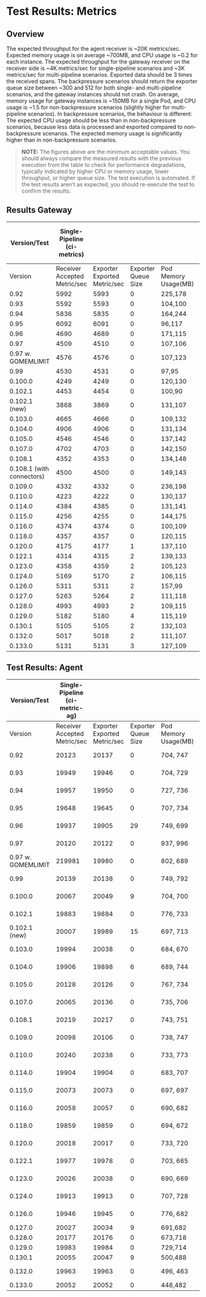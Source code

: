 # Test Results: Metrics

## Overview

The expected throughput for the agent receiver is ~20K metrics/sec. Expected memory usage is on average ~700MB, and CPU usage is ~0.2 for each instance.
The expected throughput for the gateway receiver on the receiver side is ~4K metrics/sec for single-pipeline scenarios and ~3K metrics/sec for multi-pipeline scenarios. Exported data should be 3 times the received spans. The backpressure scenarios should return the exporter queue size between ~300 and 512 for both single- and multi-pipeline scenarios, and the gateway instances should not crash.
On average, memory usage for gateway instances is ~150MB for a single Pod, and CPU usage is ~1.5 for non-backpressure scenarios (slightly higher for multi-pipeline scenarios). In backpressure scenarios, the behaviour is different: The expected CPU usage should be less than in non-backpressure scenarios, because less data is processed and exported compared to non-backpressure scenarios. The expected memory usage is significantly higher than in non-backpressure scenarios.
> **NOTE:** The figures above are the minimum acceptable values. You should always compare the measured results with the previous execution from the table to check for performance degradations, typically indicated by higher CPU or memory usage, lower throughput, or higher queue size.
> The test execution is automated. If the test results aren't as expected, you should re-execute the test to confirm the results.

## Results Gateway

| Version/Test              | Single-Pipeline (ci-metrics) | | | | | Multi-Pipeline (ci-metrics-m) | | | | | Single-Pipeline Backpressure (ci-metrics-b) | | | | | Multi-Pipeline Backpressure (ci-metrics-mb) | | | | |
|---------------------------|--|--|--|--|--|--|--|--|--|--|--|--|--|--|--|--|--|--|--|--|
| Version                   | Receiver Accepted Metric/sec | Exporter Exported Metric/sec | Exporter Queue Size | Pod Memory Usage(MB) | Pod CPU Usage | Receiver Accepted Metric/sec | Exporter Exported Metric/sec | Exporter Queue Size | Pod Memory Usage(MB) | Pod CPU Usage | Receiver Accepted Metric/sec | Exporter Exported Metric/sec | Exporter Queue Size | Pod Memory Usage(MB) | Pod CPU Usage | Receiver Accepted Metric/sec | Exporter Exported Metric/sec | Exporter Queue Size | Pod Memory Usage(MB) | Pod CPU Usage |
| 0.92                      | 5992 | 5993 | 0 | 225,178 | 1.6,1.5 | 4882 | 14647 | 0 | 165,255 | 1.7,1.8 | 635 | 636 | 114 | 770,707 | 0,0 | 965 | 1910 | 400 | 1694,1500 | 0.1,0.1 |
| 0.93                      | 5592 | 5593 | 0 | 104,100 | 1.6,1.5 | 4721 | 14164 | 0 | 161,175 | 1.8,1.7 | 723 | 634 | 217 | 805,889 | 1.4,1.4 | 1492 | 1740 | 419 | 1705,1535 | 0.2,0 |
| 0.94                      | 5836 | 5835 | 0 | 164,244 | 1.6,1.4 | 4873 | 14619 | 0 | 157,228 | 1.8,1.5 | 870 | 667 | 297 | 954,782 | 0.3,0.8 | 1443 | 1811 | 59 | 903,1075 | 0,0.1 |
| 0.95                      | 6092 | 6091 | 0 | 96,117 | 1.5,1.5 | 5275 | 15827 | 0 | 185,151 | 1.8,1.7 | 735 | 634 | 243 | 824,896 | 0,0 | 2325 | 1809 | 170 | 1446,1601 | 1.5,1.6 |
| 0.96                      | 4690 | 4689 | 0 | 171,115 | 1.4,1.4 | 4249 | 12748 | 0 | 156,167 | 1.6,1.6 | 710 | 577 | 226 | 717,860 | 0.5,1.1 | 2638 | 1738 | 165 | 1998,1618 | 0.3,0.3 |
| 0.97                      | 4509 | 4510 | 0 | 107,106 | 1.3,1.4 | 4103 | 12308 | 0 | 171,190 | 1.4,1.6 | 787 | 681 | 261 | 710,959 | 0.8,1.2 | 2710 | 1847 | 170 | 1891,1765 | 1.1,1.2 |
| 0.97 w. GOMEMLIMIT        | 4576 | 4576 | 0 | 107,123 | 1.4,1.4 | 3840 | 11522 | 0 | 148,156 | 1.6,1.5 | 805 | 585 | 347 | 781,769 | 1.4,1.4 | 3690 | 1828 | 170 | 1766,1783 | 1.5,1.6 |
| 0.99                      | 4530 | 4531 | 0 | 97,95 | 1.3,1.4 | 4086 | 12259 | 0 | 179,162 | 1.4,1.6 | 821 | 609 | 388 | 756,781 | 1.1,1 | 3604 | 1743 | 170 | 1778,1853 | 1.6,1.5 |
| 0.100.0                   | 4249 | 4249 | 0 | 120,130 | 1.3,1.4 | 3804 | 11413 | 0 | 193,153 | 1.6,1.3 | 781 | 590 | 367 | 743,787 | 0.9,0.5 | 3370 | 1924 | 170 | 1538,1956 | 1.6,1.6 |
| 0.102.1                   | 4453 | 4454 | 0 | 100,90 | 1.3,1.3 | 3814 | 11445 | 0 | 187,213 | 1.5,1.4 | 774 | 553 | 375 | 783,788 | 0,0.1 | 3333 | 1805 | 170 | 1550,1946 | 1.7,1.7 |
| 0.102.1 (new)             | 3868 | 3869 | 0 | 131,107 | 1.2,1.4 | 3958 | 11875 | 0 | 255,178 | 1.5,1.6 | 840 | 628 | 382 | 918,888 | 0.5,0.5 | 3264 | 1900 | 168 | 1843,1648 | 1.6,1.6 |
| 0.103.0                   | 4665 | 4666 | 0 | 109,132 | 1.4,1.4 | 3913 | 11743 | 0 | 219,156 | 1.6,1.7 | 798 | 597 | 327 | 863,843 | 0.4,0.4 | 3102 | 1841 | 169 | 1826,1799 | 1.6,1.6 |
| 0.104.0                   | 4906 | 4906 | 0 | 131,134 | 1.4,1.4 | 4177 | 12536 | 0 | 197,234 | 1.7,1.6 | 800 | 567 | 387 | 879,829 | 0.5,0.5 | 3268 | 1804 | 170 | 1848,1802 | 1.6,1.6 |
| 0.105.0                   | 4546 | 4546 | 0 | 137,142 | 1.5,1.5 | 3165 | 9500 | 1 | 221,224 | 1.7,1.7 | 807 | 642 | 310 | 841,825 | 0.5,0.5 | 2083 | 1872 | 504 | 1755,1747 | 1.4,1.4 |
| 0.107.0                   | 4702 | 4703 | 0 | 142,150 | 1.5,1.5 | 3354 | 10061 | 0 | 223,234 | 1.7,1.7 | 768 | 576 | 323 | 860,831 | 0.5,0.5 | 1867 | 1831 | 378 | 1713,1689 | 1.3,1.3 |
| 0.108.1                   | 4352 | 4353 | 0 | 134,148 | 1.5,1.5 | 3190 | 9574 | 0 | 243,248 | 1.7,1.7 | 794 | 650 | 271 | 849,873 | 0.5,0.5 | 1830 | 1828 | 502 | 1576,1702 | 1.3,1.3 |
| 0.108.1 (with connectors) | 4500 | 4500 | 0 | 149,143 | 1.5,1.5 | 3232 | 9697 | 0 | 245,243 | 1.7,1.7 | 800 | 588 | 346 | 830,820 | 0.5,0.5 | 1976 | 1886 | 505 | 1769,1547 | 1.4,1.4 |
| 0.109.0                   | 4332 | 4332 | 0 | 236,198 | 1.5,1.5 | 3511 | 10533 | 0 | 241,224 | 1.7,1.8 | 667 | 484 | 378 | 854,812 | 0.4,0.4 | 2440 | 1937 | 508 | 1624,1800 | 1.5,1.5 |
| 0.110.0                   | 4223 | 4222 | 0 | 130,137 | 1.5,1.5 | 3139 | 9417 | 1 | 197,215 | 1.7,1.7 | 830 | 640 | 287 | 841,835 | 0.5,0.5 | 2048 | 1907 | 510 | 1741,1694 | 1.4,1.4 |
| 0.114.0                   | 4384 | 4385 | 0 | 131,141 | 1.5,1.5 | 3209 | 9624 | 0 | 189,198 | 1.7,1.8 | 757 | 635 | 393 | 807,824 | 0.5,0.4 | 2512 | 1691 | 510 | 1788,1789 | 1.6,1.6 |
| 0.115.0                   | 4256 | 4255 | 0 | 144,175 | 1.5,1.5 | 3346 | 10040 | 0 | 244,202 | 1.7,1.8 | 726 | 627 | 361 | 821,834 | 0.5,0.5 | 2510 | 1926 | 505 | 1778,1730 | 1.7,1.6 |
| 0.116.0                   | 4374 | 4374 | 0 | 100,109 | 1.5,1.5 | 3500 | 10500 | 0 | 171,171 | 1.8,2 | 710 | 641 | 383 | 857,870 | 0.5,0.5 | 3183 | 1780 | 509 | 1760,1848 | 2,2.1 |
| 0.118.0                   | 4357 | 4357 | 0 | 120,115 | 1.5,1.5 | 3520 | 10566 | 0 | 151,179 | 2,1.8 | 813 | 522 | 443 | 880,1752 | 0.6,0.6 | 3264 | 1925 | 510 | 1837,1855 | 2,2.1 |
| 0.120.0                   | 4175 | 4177 | 1 | 137,110 | 1.5,1.5 | 3424 | 10275 | 5 | 171,175 | 2,1.9 | 698 | 696 | 314 | 824,831 | 0.5,0.5 | 2962 | 1729 | 509 | 1639,1787 | 2,2 |
| 0.122.1                   | 4314 | 4315 | 2 | 139,133 | 1.5,1.4 | 3471 | 10418 | 5 | 206,173 | 2,1.8 | 749 | 699 | 342 | 865,867 | 0.6,0.5 | 3029 | 1988 | 507 | 1869,1863 | 2,2.1 |
| 0.123.0                   | 4358 | 4359 | 2 | 105,123 | 1.4,1.5 | 3654 | 10961 | 6 | 164,164 | 1.8,2 | 585 | 561 | 363 | 800,892 | 0.5,0.4 | 3147 | 1813 | 510 | 1737,1825 | 2,2 |
| 0.124.0                   | 5169 | 5170 | 2 | 106,115 | 1.5,1.6 | 4137 | 12412 | 3 | 180,182 | 2.1,1.9 | 617 | 646 | 306 | 850,887 | 0.5,0.4 | 3055 | 1869 | 402 | 1747,1804 | 1.8,1.9 |
| 0.126.0                   | 5311 | 5311 | 2 | 157,99 | 1.5,1.5 | 4093 | 12278 | 6 | 182,169 | 1.8,2.1 | 440 | 553 | 255 | 848,878 | 0.3,0.3 | 3474 | 1914 | 510 | 1832,1839 | 2,2 |
| 0.127.0                   | 5263 | 5264 | 2 | 111,118 | 1.5,1.6 | 4143 | 12427 | 6 | 180,165 | 2,1.8 | 554 | 567 | 307 | 865,902 | 0.4,0.5 | 3523 | 1827 | 510 | 1833,1896 | 2.1,2 |
| 0.128.0                   | 4993 | 4993 | 2 | 109,115 | 1.5,1.5 | 4082 | 12246 | 9 | 182,196 | 2,1.8 | 624 | 626 | 297 | 882,851 | 0.5,0.5 | 3496 | 1929 | 510 | 1820,1816 | 2,2 |
| 0.129.0                   | 5182 | 5180 | 4 | 115,119 | 1.6,1.5 | 3782 | 11347 | 6 | 181,165 | 1.7,2.1 | 653 | 690 | 309 | 861,877 | 0.4,0.5 | 3488 | 1866 | 509 | 1846,1766 | 2.1,1.9 |
| 0.130.1                   | 5105 | 5105 | 2 | 132,103 | 1.6,1.5 | 3983 | 11952 | 6 | 182,360 | 2.1,1.8 | 640 | 562 | 367 | 927,887 | 0.5,0.5 | 3547 | 1825 | 508 | 1858,1807 | 2,2.1 |
| 0.132.0                   | 5017 | 5018 | 2 | 111,107 | 1.5,1.5 | 3912 | 11737 | 9 | 176,182 | 1.8,2.1 | 612 | 609 | 325 | 861,884 | 0.5,0.5 | 3286 | 1854 | 510 | 1801,1819 | 2,2 |
| 0.133.0                   | 5131 | 5131 | 3 | 127,109 | 1.6,1.5 | 3987 | 11960 | 10 | 190,202 | 2,1.9 | 653 | 656 | 277 | 865,884 | 0.4,0.4 | 3266 | 2002 | 510 | 1805,1823 | 2,2 |
## Test Results: Agent

| Version/Test       | Single-Pipeline (ci-metric-ag) | | | | | Single-Pipeline Backpressure (ci-metric-ag-b) | | | | |
|--------------------|--|--|--|--|--|--|--|--|--|--|
| Version            | Receiver Accepted Metric/sec | Exporter Exported Metric/sec | Exporter Queue Size | Pod Memory Usage(MB) | Pod CPU Usage | Receiver Accepted Metric/sec | Exporter Exported Metric/sec | Exporter Queue Size | Pod Memory Usage(MB) | Pod CPU Usage |
| 0.92               | 20123 | 20137 | 0 | 704, 747 | 0.2, 0.2 | 19952 | 15234 | 0 | 751, 736 | 0.3, 0.2 |
| 0.93               | 19949 | 19946 | 0 | 704, 729 | 0.2, 0.2 | 16699 | 16591 | 107 | 852, 771 | 0.2, 0.2 |
| 0.94               | 19957 | 19950 | 0 | 727, 736 | 0.2, 0.4 | 19825 | 19824 | 0 | 1046, 1090 | 0.2, 0.2 |
| 0.95               | 19648 | 19645 | 0 | 707, 734 | 0.3, 0.2 | 19717 | 19818 | 0 | 657, 996 | 0.2, 0.3 |
| 0.96               | 19937 | 19905 | 29 | 749, 699 | 0.2, 0.2 | 19843 | 19766 | 70 | 840, 995 | 0.2, 0.2 |
| 0.97               | 20120 | 20122 | 0 | 937, 996 | 0.2, 0.2 | 19667 | 19665 | 0 | 900, 961 | 0.3, 0.2 |
| 0.97 w. GOMEMLIMIT | 219981 | 19980 | 0 | 802, 689 | 0.2, 0.2 | 19736 | 19743 | 0 | 783, 862 | 0.2, 0.2 |
| 0.99               | 20139 | 20138 | 0 | 749, 792 | 0.2, 0.2 | 20170 | 20155 | 6 | 721, 730 | 0.2, 0.2 |
| 0.100.0            | 20067 | 20049 | 9 | 704, 700 | 0.2, 0.2 | 20011 | 20011 | 0 | 780, 704 | 0.2, 0.2 |
| 0.102.1            | 19883 | 19884 | 0 | 776, 733 | 0.2, 0.2 | 20085 | 20080 | 0 | 776, 718 | 0.2, 0.2 |
| 0.102.1 (new)      | 20007 | 19989 | 15 | 697, 713 | 0.2, 0.2 | 19967 | 19964 | 0 | 731, 683 | 0.2, 0.2 |
| 0.103.0            | 19994 | 20038 | 0 | 684, 670 | 0.2, 0.2 | 19989 | 19998 | 0 | 724, 671 | 0.2, 0.2 |
| 0.104.0            | 19906 | 19898 | 6 | 689, 744 | 0.2, 0.2 | 19818 | 19823 | 0 | 685, 685 | 0.2, 0.2 |
| 0.105.0            | 20128 | 20126 | 0 | 767, 734 | 0.2, 0.2 | 20084 | 20093 | 0 | 692, 727 | 0.2, 0.2 |
| 0.107.0            | 20065 | 20136 | 0 | 735, 706 | 0.2, 0.2 | 19885 | 19887 | 0 | 725, 665 | 0.2, 0.2 |
| 0.108.1            | 20219 | 20217 | 0 | 743, 751 | 0.2, 0.2 | 20120 | 20108 | 6 | 735, 780 | 0.2, 0.2 |
| 0.109.0            | 20098 | 20106 | 0 | 738, 747 | 0.2, 0.2 | 20079 | 20072 | 0 | 854, 845 | 0.3, 0.3 |
| 0.110.0            | 20240 | 20238 | 0 | 733, 773 | 0.3, 0.3 | 20060 | 20059 | 0 | 764, 735 | 0.2, 0.3 |
| 0.114.0            | 19904 | 19904 | 0 | 683, 707 | 0.2, 0.2 | 19942 | 19958 | 0 | 701, 743 | 0.2, 0.2 |
| 0.115.0            | 20073 | 20073 | 0 | 697, 697 | 0.2, 0.2 | 19924 | 19954 | 0 | 700, 773 | 0.2, 0.3 |
| 0.116.0            | 20058 | 20057 | 0 | 690, 682 | 0.3, 0.3 | 19998 | 19999 | 0 | 713, 692 | 0.2, 0.3 |
| 0.118.0            | 19859 | 19859 | 0 | 694, 672 | 0.2, 0.2 | 20057 | 20057 | 0 | 661, 664 | 0.2, 0.2 |
| 0.120.0            | 20018 | 20017 | 0 | 733, 720 | 0.2, 0.2 | 19803 | 19803 | 0 | 698, 661 | 0.3, 0.2 |
| 0.122.1            | 19977 | 19978 | 0 | 703, 665 | 0.2, 0.2 | 19845 | 19845 | 0 | 673, 701 | 0.2, 0.2 |
| 0.123.0            | 20026 | 20038 | 0 | 690, 669 | 0.3, 0.3 | 19850 | 19842 | 19 | 694, 675 | 0.2, 0.2 |
| 0.124.0            | 19913 | 19913 | 0 | 707, 728 | 0.3, 0.2 | 19975 | 19976 | 0 | 687, 708 | 0.2, 0.3 |
| 0.126.0            | 19946 | 19945 | 0 | 776, 682 | 0.2, 0.2 | 20164 | 20300 | 0 | 671, 709 | 0.3, 0.2 |
| 0.127.0            | 20027 | 20034 | 9 | 691,682 | 0.3,0.3 | 19775 | 19775 | 0 | 686,650 | 0.3,0.2 |
| 0.128.0            | 20177 | 20176 | 0 | 673,718 | 0.3,0.2 | 19961 | 19961 | 0 | 730,693 | 0.2,0.3 |
| 0.129.0            | 19983 | 19984 | 0 | 729,714 | 0.2,0.2 | 19900 | 19901 | 0 | 677,762 | 0.2,0.2 |
| 0.130.1            | 20055 | 20047 | 9 | 500,488 | 0.2,0.2 | 19855 | 19855 | 0 | 456,478 | 0.2,0.3 |
| 0.132.0            | 19963 | 19963 | 0 | 496, 463 | 0.2, 0.2 | 20037 | 20037 | 0 | 437, 470 | 0.2, 0.2 |
| 0.133.0            | 20052 | 20052 | 0 | 448,482 | 0.2,0.2 | 19801 | 19802 | 0 | 462,483 | 0.2,0.2 |